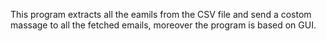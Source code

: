This program extracts all the eamils from the CSV file and send a costom massage to all the fetched emails, moreover the program is based on GUI.
